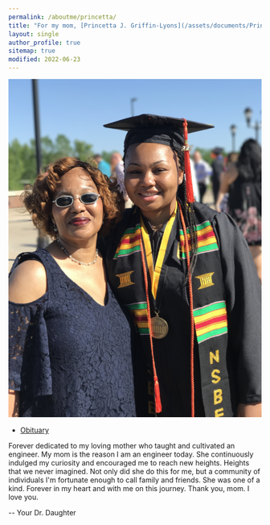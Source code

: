 ```yaml
---
permalink: /aboutme/princetta/
title: "For my mom, [Princetta J. Griffin-Lyons](/assets/documents/PrincettaLyons2022.pdf)"
layout: single
author_profile: true
sitemap: true
modified: 2022-06-23
---
```


![Graduation](/assets/images/family/MU_Graduation2017_64.JPG)
* [Obituary](/assets/documents/PrincettaLyons2022.pdf)
<!-- * [Slideshow](#photos) -->


Forever dedicated to my loving mother who taught and cultivated an engineer. My mom is the reason I am an engineer today. She continuously indulged my curiosity and encouraged me to reach new heights. Heights that we never imagined. Not only did she do this for me, but a community of individuals I'm fortunate enough to call family and friends. She was one of a kind. Forever in my heart and with me on this journey. Thank you, mom. I love you.

  -- Your Dr. Daughter

<!-- ### Upload your photos of Princetta
If you have any photos of Princetta that you would like to see included in this forever dedication to her, please upload them here. -->
